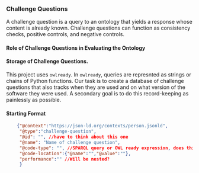 ### Challenge Questions

A challenge question is a query to an ontology that yields a response whose content is already known. Challenge questions can function as consistency checks, positive controls, and negative controls. 

#### Role of Challenge Questions in Evaluating the Ontology 


#### Storage of Challenge Questions. 
This project uses `owlready`. In `owlready`, queries are represnted as strings or chains of Python functions. Our task is to create a database of challenge questions that also tracks when they are used and on what version of the software they were used. A secondary goal is to do this record-keeping as painlessly as possible. 

#### Starting Format


```json
	{"@context":"https://json-ld.org/contexts/person.jsonld",
	 "@type":"challenge-question",
	 "@id": "", //have to think about this one
	 "@name": "Name of challenge question",
	 "@code-type": "", //SPARQL query or OWL ready expression, does this need an @
	 "@code-location":{"@name":"","@value":""},
	 "performance":"" //Will be nested?
	 }
```